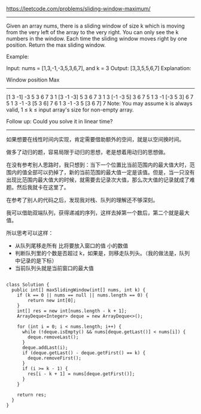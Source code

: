 https://leetcode.com/problems/sliding-window-maximum/

---

Given an array nums, there is a sliding window of size k which is moving from the very left of the array to the very right. You can only see the k numbers in the window. Each time the sliding window moves right by one position. Return the max sliding window.

Example:

Input: nums = [1,3,-1,-3,5,3,6,7], and k = 3
Output: [3,3,5,5,6,7] 
Explanation: 

Window position                Max
---------------               -----
[1  3  -1] -3  5  3  6  7       3
 1 [3  -1  -3] 5  3  6  7       3
 1  3 [-1  -3  5] 3  6  7       5
 1  3  -1 [-3  5  3] 6  7       5
 1  3  -1  -3 [5  3  6] 7       6
 1  3  -1  -3  5 [3  6  7]      7
Note: 
You may assume k is always valid, 1 ≤ k ≤ input array's size for non-empty array.

Follow up:
Could you solve it in linear time?

---
如果想要在线性时间内实现，肯定需要借助额外的空间，就是以空间换时间。

做多了动归的题，容易局限于动归的思想，老是想着用动归的思想做。

在没有参考别人思路时，我只想到：当下一个位置比当前范围内的最大值大时，范围内的值全部可以扔掉了，新的当前范围的最大值一定是该值。但是，当一只没有出现比范围内最大值大的时候，就需要去记录次大值，那么次大值的记录就成了难题。然后我就卡在这里了。

在参考了别人的代码之后，发现我对栈、队列的理解还不够深刻。

我可以借助双端队列，获得递减的序列，这样去掉第一个数后，第二个就是最大值。

所以思考可以这样：
- 从队列尾移走所有 比将要放入窗口的值 小的数值
- 判断队列里的个数是否超过 k，如果是，则移走队列头。（我的做法是，队列中记录的是下标）
- 当前队列头就是当前窗口的最大值

```

class Solution {
  public int[] maxSlidingWindow(int[] nums, int k) {
    if (k == 0 || nums == null || nums.length == 0) {
        return new int[0];
    }
    int[] res = new int[nums.length - k + 1];
    ArrayDeque<Integer> deque = new ArrayDeque<>();

    for (int i = 0; i < nums.length; i++) {
      while (!deque.isEmpty() && nums[deque.getLast()] < nums[i]) {
        deque.removeLast();
      }
      deque.addLast(i);
      if (deque.getLast() - deque.getFirst() == k) {
        deque.removeFirst();
      }
      if (i >= k - 1) {
        res[i - k + 1] = nums[deque.getFirst()];
      }
    }
    
    return res;
  }
}
```
